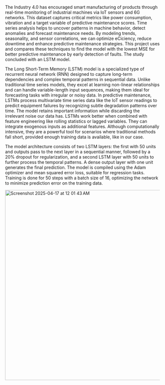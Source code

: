 
The Industry 4.0 has encouraged smart manufacturing of products through real-time monitoring of industrial
machines via IoT sensors and 6G networks. This dataset captures critical metrics like power consumption,
vibration and a target variable of predictive maintenance scores. Time series analysis helps to uncover
patterns in machine behavior, detect anomalies and forecast maintenance needs. By modeling trends,
seasonality, and sensor correlations, we can optimize eCiciency, reduce downtime and enhance predictive
maintenance strategies. This project uses and compares these techniques to find the model with the lowest MSE 
for better predictive maintenance by early detection of faults. The study concluded with an LSTM model.

The Long Short-Term Memory (LSTM) model is a specialized type of recurrent neural network (RNN)
designed to capture long-term dependencies and complex temporal patterns in sequential data.
Unlike traditional time series models, they excel at learning non-linear relationships and can handle
variable-length input sequences, making them ideal for forecasting tasks with irregular or noisy data.
In predictive maintenance, LSTMs process multivariate time series data like the IoT sensor readings
to predict equipment failures by recognizing subtle degradation patterns over time. The model retains
important information while discarding the irrelevant noise our data has. LSTMs work better when
combined with feature engineering like rolling statistics or lagged variables. They can integrate
exogenous inputs as additional features. Although computationally intensive, they are a powerful
tool for scenarios where traditional methods fall short, provided enough training data is available,
like in our case.

The model architecture consists of two LSTM layers: the first with 50 units and outputs pass to the
next layer in a sequential manner, followed by a 20% dropout for regularization, and a second LSTM
layer with 50 units to further process the temporal patterns. A dense output layer with one unit
generates the final prediction. The model is compiled using the Adam optimizer and mean squared
error loss, suitable for regression tasks. Training is done for 50 steps with a batch size of 16,
optimizing the network to minimize prediction error on the training data.

<img width="618" alt="Screenshot 2025-04-17 at 12 01 43 AM" src="https://github.com/user-attachments/assets/308b6ef8-2759-4a0e-bb4f-6ed909251047" />
